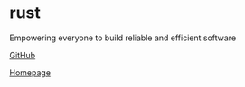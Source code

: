 # rust

Empowering everyone to build reliable and efficient software

[GitHub](https://github.com/rust-lang/rust)

[Homepage](https://www.rust-lang.org/)
